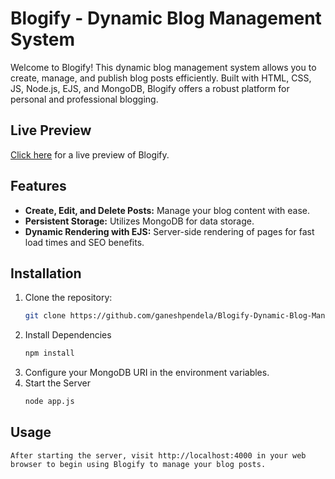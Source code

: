 # Blogify - Dynamic Blog Management System

Welcome to Blogify! This dynamic blog management system allows you to create, manage, and publish blog posts efficiently. Built with HTML, CSS, JS, Node.js, EJS, and MongoDB, Blogify offers a robust platform for personal and professional blogging.


## Live Preview
[Click here](https://blogify-dynamic-blog-management-system.onrender.com) for a live preview of Blogify.


## Features
- **Create, Edit, and Delete Posts:** Manage your blog content with ease.
- **Persistent Storage:** Utilizes MongoDB for data storage.
- **Dynamic Rendering with EJS:** Server-side rendering of pages for fast load times and SEO benefits.

## Installation
1. Clone the repository:
   ```bash
   git clone https://github.com/ganeshpendela/Blogify-Dynamic-Blog-Management-System.git
2. Install Dependencies
    ```bash
    npm install
3. Configure your MongoDB URI in the environment variables.
4. Start the Server
    ```bash
    node app.js

## Usage
    After starting the server, visit http://localhost:4000 in your web browser to begin using Blogify to manage your blog posts.